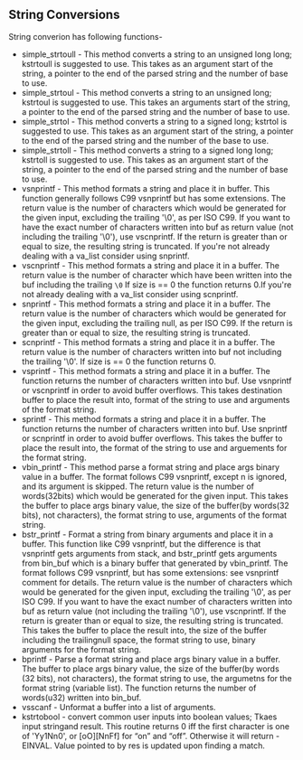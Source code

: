 ## String Conversions

String converion has following functions-

- simple_strtoull - This method converts a string to an unsigned long long; kstrtoull
is suggested to use. This takes as an argument start of the string, a pointer to the
end of the parsed string and the number of base to use.
- simple_strtoul - This method converts a string to an unsigned long; kstrtoul is
suggested to use. This takes an arguments start of the string, a pointer to the end
of the parsed string and the number of base to use.
- simple_strtol - This method converts a string to a signed long; kstrtol is suggested
to use. This takes as an argument start of the string, a pointer to the end of the
parsed string and the number of the base to use.
- simple_strtoll - This method converts a string to a signed long long; kstrtoll is
suggested to use. This takes as an argument start of the string, a pointer to the end
of the parsed string and the number of base to use.
- vsnprintf - This method formats a string and place it in buffer. This function
generally follows C99 vsnprintf but has some extensions. The return value is the number of characters which would be generated for the given input, excluding the trailing '\0', as per ISO C99. If you want to have the exact number of characters written into buf as return value (not including the trailing '\0'), use vscnprintf. If the return is greater than or equal to size, the resulting string is truncated. If you're not already dealing with a va_list consider using snprintf.
- vscnprintf - This method formats a string and place it in a buffer. The return value
is the number of character which have been written into the buf including the trailing
`\0` If size is == 0 the function returns 0.If you're not already dealing with a va_list consider using scnprintf.
- snprintf - This method formats a string and place it in a buffer. The return value is the number of characters which would be generated for the given input, excluding the trailing null, as per ISO C99. If the return is greater than or equal to size, the resulting string is truncated.
- scnprintf - This method formats a string and place it in a buffer. The return value is the number of characters written into buf not including the trailing '\0'. If size is == 0 the function returns 0.
- vsprintf - This method formats a string and place it in a buffer. The function returns the number of characters written into buf. Use vsnprintf or vscnprintf in order to avoid buffer overflows. This takes destination buffer to place the result into, format of the string
to use and arguments of the format string.
- sprintf - This method formats a string and place it in a buffer. The function returns the number of characters written into buf. Use snprintf or scnprintf in order to avoid buffer overflows. This takes the buffer to place the result into, the format of the string to use
and arguements for the format string.
- vbin_printf - This method parse a format string and place args binary value in a
buffer. The format follows C99 vsnprintf, except n is ignored, and its argument is skipped.
The return value is the number of words(32bits) which would be generated for the given input. This takes the buffer to place args binary value, the size of the buffer(by words(32 bits), not characters), the format string to use, arguments of the format string.
- bstr_printf - Format a string from binary arguments and place it in a buffer. This function like C99 vsnprintf, but the difference is that vsnprintf gets arguments from stack, and bstr_printf gets arguments from bin_buf which is a binary buffer that generated by vbin_printf. The format follows C99 vsnprintf, but has some extensions: see vsnprintf comment for details. The return value is the number of characters which would be generated for the given input, excluding the trailing '\0', as per ISO C99. If you want to have the exact number of characters written into buf as return value (not including the trailing '\0'), use vscnprintf. If the return is greater than or equal to size, the resulting string is truncated. This takes the buffer to place the result into, the size of the buffer including the trailingnull space, the format string to use, binary arguments for the format string.
- bprintf - Parse a format string and place args binary value in a buffer. The buffer
to place args binary value, the size of the buffer(by words (32 bits), not characters),
the format string to use, the argumetns for the format string (variable list).
The function returns the number of words(u32) written into bin_buf.
- vsscanf - Unformat a buffer into a list of arguments.
- kstrtobool - convert common user inputs into boolean values; Tkaes input stringand result. This routine returns 0 iff the first character is one of 'Yy1Nn0', or [oO][NnFf] for “on” and “off”. Otherwise it will return -EINVAL. Value pointed to by res is updated upon finding a match.
